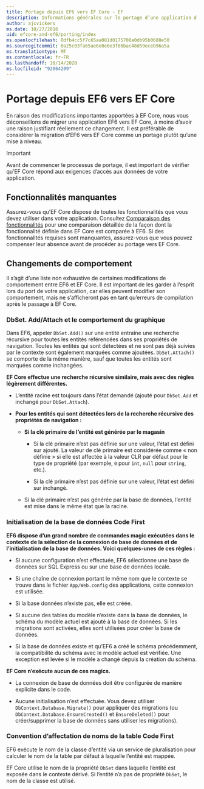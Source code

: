 ```yaml
---
title: Portage depuis EF6 vers EF Core - EF
description: Informations générales sur le portage d’une application d’Entity Framework 6 à Entity Framework Core.
author: ajcvickers
ms.date: 10/27/2016
uid: efcore-and-ef6/porting/index
ms.openlocfilehash: 0dfb4cc5f7c65aa081d0175708a0db95b0688e50
ms.sourcegitcommit: 0a25c03fa65ae6e0e0e3f66bac48d59eceb96a5a
ms.translationtype: MT
ms.contentlocale: fr-FR
ms.lasthandoff: 10/14/2020
ms.locfileid: "92064209"
---
```

# <a name="porting-from-ef6-to-ef-core"></a>Portage depuis EF6 vers EF Core

En raison des modifications importantes apportées à EF Core, nous vous déconseillons de migrer une application EF6 vers EF Core, à moins d’avoir une raison justifiant réellement ce changement.
Il est préférable de considérer la migration d’EF6 vers EF Core comme un portage plutôt qu’une mise à niveau.

> [!IMPORTANT]
> Avant de commencer le processus de portage, il est important de vérifier qu’EF Core répond aux exigences d’accès aux données de votre application.

## <a name="missing-features"></a>Fonctionnalités manquantes

Assurez-vous qu’EF Core dispose de toutes les fonctionnalités que vous devez utiliser dans votre application. Consultez [Comparaison des fonctionnalités](xref:efcore-and-ef6/index) pour une comparaison détaillée de la façon dont la fonctionnalité définie dans EF Core est comparée à EF6. Si des fonctionnalités requises sont manquantes, assurez-vous que vous pouvez compenser leur absence avant de procéder au portage vers EF Core.

## <a name="behavior-changes"></a>Changements de comportement

Il s’agit d’une liste non exhaustive de certaines modifications de comportement entre EF6 et EF Core. Il est important de les garder à l’esprit lors du port de votre application, car elles peuvent modifier son comportement, mais ne s’afficheront pas en tant qu’erreurs de compilation après le passage à EF Core.

### <a name="dbsetaddattach-and-graph-behavior"></a>DbSet. Add/Attach et le comportement du graphique

Dans EF6, appeler `DbSet.Add()` sur une entité entraîne une recherche récursive pour toutes les entités référencées dans ses propriétés de navigation. Toutes les entités qui sont détectées et ne sont pas déjà suivies par le contexte sont également marquées comme ajoutées. `DbSet.Attach()` se comporte de la même manière, sauf que toutes les entités sont marquées comme inchangées.

**EF Core effectue une recherche récursive similaire, mais avec des règles légèrement différentes.**

*  L’entité racine est toujours dans l’état demandé (ajouté pour `DbSet.Add` et inchangé pour `DbSet.Attach`).

*  **Pour les entités qui sont détectées lors de la recherche récursive des propriétés de navigation :**

    *  **Si la clé primaire de l’entité est générée par le magasin**

        * Si la clé primaire n’est pas définie sur une valeur, l’état est défini sur ajouté. La valeur de clé primaire est considérée comme « non définie » si elle est affectée à la valeur CLR par défaut pour le type de propriété (par exemple, `0` pour `int`, `null` pour `string`, etc.).

        * Si la clé primaire n’est pas définie sur une valeur, l’état est défini sur inchangé.

    *  Si la clé primaire n’est pas générée par la base de données, l’entité est mise dans le même état que la racine.

### <a name="code-first-database-initialization"></a>Initialisation de la base de données Code First

**EF6 dispose d’un grand nombre de commandes magic exécutées dans le contexte de la sélection de la connexion de base de données et de l’initialisation de la base de données. Voici quelques-unes de ces règles :**

* Si aucune configuration n’est effectuée, EF6 sélectionne une base de données sur SQL Express ou sur une base de données locale.

* Si une chaîne de connexion portant le même nom que le contexte se trouve dans le fichier `App/Web.config` des applications, cette connexion est utilisée.

* Si la base données n’existe pas, elle est créée.

* Si aucune des tables du modèle n’existe dans la base de données, le schéma du modèle actuel est ajouté à la base de données. Si les migrations sont activées, elles sont utilisées pour créer la base de données.

* Si la base de données existe et qu’EF6 a créé le schéma précédemment, la compatibilité du schéma avec le modèle actuel est vérifiée. Une exception est levée si le modèle a changé depuis la création du schéma.

**EF Core n’exécute aucun de ces magics.**

* La connexion de base de données doit être configurée de manière explicite dans le code.

* Aucune initialisation n’est effectuée. Vous devez utiliser `DbContext.Database.Migrate()` pour appliquer des migrations (ou `DbContext.Database.EnsureCreated()` et `EnsureDeleted()` pour créer/supprimer la base de données sans utiliser les migrations).

### <a name="code-first-table-naming-convention"></a>Convention d’affectation de noms de la table Code First

EF6 exécute le nom de la classe d’entité via un service de pluralisation pour calculer le nom de la table par défaut à laquelle l’entité est mappée.

EF Core utilise le nom de la propriété `DbSet` dans laquelle l’entité est exposée dans le contexte dérivé. Si l’entité n’a pas de propriété `DbSet`, le nom de la classe est utilisé.

